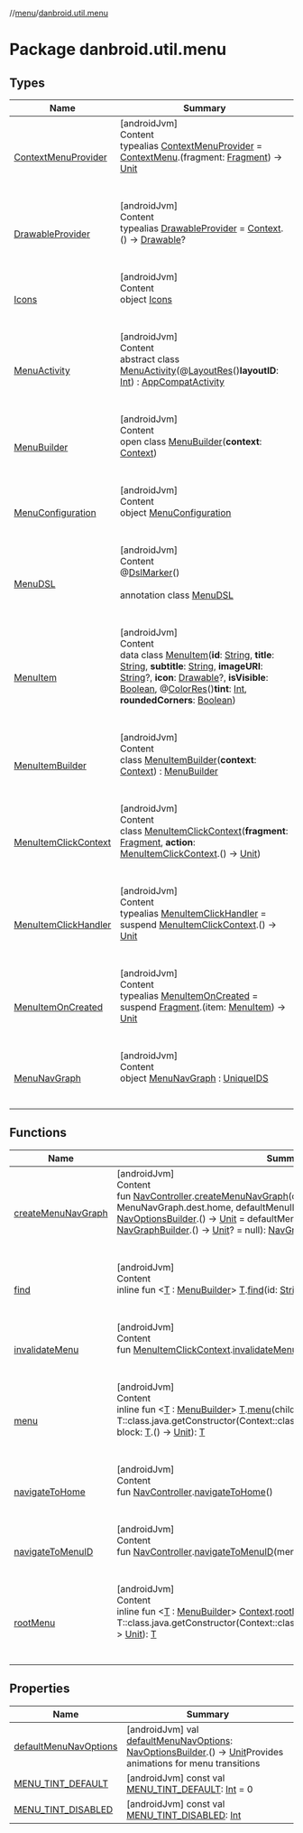 //[menu](../../index.md)/[danbroid.util.menu](index.md)



# Package danbroid.util.menu  


## Types  
  
|  Name |  Summary | 
|---|---|
| <a name="danbroid.util.menu/ContextMenuProvider///PointingToDeclaration/"></a>[ContextMenuProvider](index.md#%5Bdanbroid.util.menu%2FContextMenuProvider%2F%2F%2FPointingToDeclaration%2F%5D%2FClasslikes%2F1908041383)| <a name="danbroid.util.menu/ContextMenuProvider///PointingToDeclaration/"></a>[androidJvm]  <br>Content  <br>typealias [ContextMenuProvider](index.md#%5Bdanbroid.util.menu%2FContextMenuProvider%2F%2F%2FPointingToDeclaration%2F%5D%2FClasslikes%2F1908041383) = [ContextMenu](https://developer.android.com/reference/kotlin/android/view/ContextMenu.html).(fragment: [Fragment](https://developer.android.com/reference/kotlin/androidx/fragment/app/Fragment.html)) -> [Unit](https://kotlinlang.org/api/latest/jvm/stdlib/kotlin/-unit/index.html)  <br><br><br>|
| <a name="danbroid.util.menu/DrawableProvider///PointingToDeclaration/"></a>[DrawableProvider](index.md#%5Bdanbroid.util.menu%2FDrawableProvider%2F%2F%2FPointingToDeclaration%2F%5D%2FClasslikes%2F1908041383)| <a name="danbroid.util.menu/DrawableProvider///PointingToDeclaration/"></a>[androidJvm]  <br>Content  <br>typealias [DrawableProvider](index.md#%5Bdanbroid.util.menu%2FDrawableProvider%2F%2F%2FPointingToDeclaration%2F%5D%2FClasslikes%2F1908041383) = [Context](https://developer.android.com/reference/kotlin/android/content/Context.html).() -> [Drawable](https://developer.android.com/reference/kotlin/android/graphics/drawable/Drawable.html)?  <br><br><br>|
| <a name="danbroid.util.menu/Icons///PointingToDeclaration/"></a>[Icons](-icons/index.md)| <a name="danbroid.util.menu/Icons///PointingToDeclaration/"></a>[androidJvm]  <br>Content  <br>object [Icons](-icons/index.md)  <br><br><br>|
| <a name="danbroid.util.menu/MenuActivity///PointingToDeclaration/"></a>[MenuActivity](-menu-activity/index.md)| <a name="danbroid.util.menu/MenuActivity///PointingToDeclaration/"></a>[androidJvm]  <br>Content  <br>abstract class [MenuActivity](-menu-activity/index.md)(@[LayoutRes](https://developer.android.com/reference/kotlin/androidx/annotation/LayoutRes.html)()**layoutID**: [Int](https://kotlinlang.org/api/latest/jvm/stdlib/kotlin/-int/index.html)) : [AppCompatActivity](https://developer.android.com/reference/kotlin/androidx/appcompat/app/AppCompatActivity.html)  <br><br><br>|
| <a name="danbroid.util.menu/MenuBuilder///PointingToDeclaration/"></a>[MenuBuilder](-menu-builder/index.md)| <a name="danbroid.util.menu/MenuBuilder///PointingToDeclaration/"></a>[androidJvm]  <br>Content  <br>open class [MenuBuilder](-menu-builder/index.md)(**context**: [Context](https://developer.android.com/reference/kotlin/android/content/Context.html))  <br><br><br>|
| <a name="danbroid.util.menu/MenuConfiguration///PointingToDeclaration/"></a>[MenuConfiguration](-menu-configuration/index.md)| <a name="danbroid.util.menu/MenuConfiguration///PointingToDeclaration/"></a>[androidJvm]  <br>Content  <br>object [MenuConfiguration](-menu-configuration/index.md)  <br><br><br>|
| <a name="danbroid.util.menu/MenuDSL///PointingToDeclaration/"></a>[MenuDSL](-menu-d-s-l/index.md)| <a name="danbroid.util.menu/MenuDSL///PointingToDeclaration/"></a>[androidJvm]  <br>Content  <br>@[DslMarker](https://kotlinlang.org/api/latest/jvm/stdlib/kotlin/-dsl-marker/index.html)()  <br>  <br>annotation class [MenuDSL](-menu-d-s-l/index.md)  <br><br><br>|
| <a name="danbroid.util.menu/MenuItem///PointingToDeclaration/"></a>[MenuItem](-menu-item/index.md)| <a name="danbroid.util.menu/MenuItem///PointingToDeclaration/"></a>[androidJvm]  <br>Content  <br>data class [MenuItem](-menu-item/index.md)(**id**: [String](https://kotlinlang.org/api/latest/jvm/stdlib/kotlin/-string/index.html), **title**: [String](https://kotlinlang.org/api/latest/jvm/stdlib/kotlin/-string/index.html), **subtitle**: [String](https://kotlinlang.org/api/latest/jvm/stdlib/kotlin/-string/index.html), **imageURI**: [String](https://kotlinlang.org/api/latest/jvm/stdlib/kotlin/-string/index.html)?, **icon**: [Drawable](https://developer.android.com/reference/kotlin/android/graphics/drawable/Drawable.html)?, **isVisible**: [Boolean](https://kotlinlang.org/api/latest/jvm/stdlib/kotlin/-boolean/index.html), @[ColorRes](https://developer.android.com/reference/kotlin/androidx/annotation/ColorRes.html)()**tint**: [Int](https://kotlinlang.org/api/latest/jvm/stdlib/kotlin/-int/index.html), **roundedCorners**: [Boolean](https://kotlinlang.org/api/latest/jvm/stdlib/kotlin/-boolean/index.html))  <br><br><br>|
| <a name="danbroid.util.menu/MenuItemBuilder///PointingToDeclaration/"></a>[MenuItemBuilder](-menu-item-builder/index.md)| <a name="danbroid.util.menu/MenuItemBuilder///PointingToDeclaration/"></a>[androidJvm]  <br>Content  <br>class [MenuItemBuilder](-menu-item-builder/index.md)(**context**: [Context](https://developer.android.com/reference/kotlin/android/content/Context.html)) : [MenuBuilder](-menu-builder/index.md)  <br><br><br>|
| <a name="danbroid.util.menu/MenuItemClickContext///PointingToDeclaration/"></a>[MenuItemClickContext](-menu-item-click-context/index.md)| <a name="danbroid.util.menu/MenuItemClickContext///PointingToDeclaration/"></a>[androidJvm]  <br>Content  <br>class [MenuItemClickContext](-menu-item-click-context/index.md)(**fragment**: [Fragment](https://developer.android.com/reference/kotlin/androidx/fragment/app/Fragment.html), **action**: [MenuItemClickContext](-menu-item-click-context/index.md).() -> [Unit](https://kotlinlang.org/api/latest/jvm/stdlib/kotlin/-unit/index.html))  <br><br><br>|
| <a name="danbroid.util.menu/MenuItemClickHandler///PointingToDeclaration/"></a>[MenuItemClickHandler](index.md#%5Bdanbroid.util.menu%2FMenuItemClickHandler%2F%2F%2FPointingToDeclaration%2F%5D%2FClasslikes%2F1908041383)| <a name="danbroid.util.menu/MenuItemClickHandler///PointingToDeclaration/"></a>[androidJvm]  <br>Content  <br>typealias [MenuItemClickHandler](index.md#%5Bdanbroid.util.menu%2FMenuItemClickHandler%2F%2F%2FPointingToDeclaration%2F%5D%2FClasslikes%2F1908041383) = suspend [MenuItemClickContext](-menu-item-click-context/index.md).() -> [Unit](https://kotlinlang.org/api/latest/jvm/stdlib/kotlin/-unit/index.html)  <br><br><br>|
| <a name="danbroid.util.menu/MenuItemOnCreated///PointingToDeclaration/"></a>[MenuItemOnCreated](index.md#%5Bdanbroid.util.menu%2FMenuItemOnCreated%2F%2F%2FPointingToDeclaration%2F%5D%2FClasslikes%2F1908041383)| <a name="danbroid.util.menu/MenuItemOnCreated///PointingToDeclaration/"></a>[androidJvm]  <br>Content  <br>typealias [MenuItemOnCreated](index.md#%5Bdanbroid.util.menu%2FMenuItemOnCreated%2F%2F%2FPointingToDeclaration%2F%5D%2FClasslikes%2F1908041383) = suspend [Fragment](https://developer.android.com/reference/kotlin/androidx/fragment/app/Fragment.html).(item: [MenuItem](-menu-item/index.md)) -> [Unit](https://kotlinlang.org/api/latest/jvm/stdlib/kotlin/-unit/index.html)  <br><br><br>|
| <a name="danbroid.util.menu/MenuNavGraph///PointingToDeclaration/"></a>[MenuNavGraph](-menu-nav-graph/index.md)| <a name="danbroid.util.menu/MenuNavGraph///PointingToDeclaration/"></a>[androidJvm]  <br>Content  <br>object [MenuNavGraph](-menu-nav-graph/index.md) : [UniqueIDS](../../../misc/misc/danbroid.util.misc/-unique-i-d-s/index.md)  <br><br><br>|


## Functions  
  
|  Name |  Summary | 
|---|---|
| <a name="danbroid.util.menu//createMenuNavGraph/androidx.navigation.NavController#android.content.Context#kotlin.Int#kotlin.String#kotlin.Function1[androidx.navigation.NavOptionsBuilder,kotlin.Unit]#kotlin.Function1[androidx.navigation.NavGraphBuilder,kotlin.Unit]?/PointingToDeclaration/"></a>[createMenuNavGraph](create-menu-nav-graph.md)| <a name="danbroid.util.menu//createMenuNavGraph/androidx.navigation.NavController#android.content.Context#kotlin.Int#kotlin.String#kotlin.Function1[androidx.navigation.NavOptionsBuilder,kotlin.Unit]#kotlin.Function1[androidx.navigation.NavGraphBuilder,kotlin.Unit]?/PointingToDeclaration/"></a>[androidJvm]  <br>Content  <br>fun [NavController](https://developer.android.com/reference/kotlin/androidx/navigation/NavController.html).[createMenuNavGraph](create-menu-nav-graph.md)(context: [Context](https://developer.android.com/reference/kotlin/android/content/Context.html), homeID: [Int](https://kotlinlang.org/api/latest/jvm/stdlib/kotlin/-int/index.html) = MenuNavGraph.dest.home, defaultMenuID: [String](https://kotlinlang.org/api/latest/jvm/stdlib/kotlin/-string/index.html), menuNavOptions: [NavOptionsBuilder](https://developer.android.com/reference/kotlin/androidx/navigation/NavOptionsBuilder.html).() -> [Unit](https://kotlinlang.org/api/latest/jvm/stdlib/kotlin/-unit/index.html) = defaultMenuNavOptions, builder: [NavGraphBuilder](https://developer.android.com/reference/kotlin/androidx/navigation/NavGraphBuilder.html).() -> [Unit](https://kotlinlang.org/api/latest/jvm/stdlib/kotlin/-unit/index.html)? = null): [NavGraph](https://developer.android.com/reference/kotlin/androidx/navigation/NavGraph.html)  <br><br><br>|
| <a name="danbroid.util.menu//find/TypeParam(bounds=[danbroid.util.menu.MenuBuilder])#kotlin.String/PointingToDeclaration/"></a>[find](find.md)| <a name="danbroid.util.menu//find/TypeParam(bounds=[danbroid.util.menu.MenuBuilder])#kotlin.String/PointingToDeclaration/"></a>[androidJvm]  <br>Content  <br>inline fun <[T](find.md) : [MenuBuilder](-menu-builder/index.md)> [T](find.md).[find](find.md)(id: [String](https://kotlinlang.org/api/latest/jvm/stdlib/kotlin/-string/index.html)): [T](find.md)?  <br><br><br>|
| <a name="danbroid.util.menu//invalidateMenu/danbroid.util.menu.MenuItemClickContext#/PointingToDeclaration/"></a>[invalidateMenu](invalidate-menu.md)| <a name="danbroid.util.menu//invalidateMenu/danbroid.util.menu.MenuItemClickContext#/PointingToDeclaration/"></a>[androidJvm]  <br>Content  <br>fun [MenuItemClickContext](-menu-item-click-context/index.md).[invalidateMenu](invalidate-menu.md)()  <br><br><br>|
| <a name="danbroid.util.menu//menu/TypeParam(bounds=[danbroid.util.menu.MenuBuilder])#TypeParam(bounds=[danbroid.util.menu.MenuBuilder])#kotlin.Function1[TypeParam(bounds=[danbroid.util.menu.MenuBuilder]),kotlin.Unit]/PointingToDeclaration/"></a>[menu](menu.md)| <a name="danbroid.util.menu//menu/TypeParam(bounds=[danbroid.util.menu.MenuBuilder])#TypeParam(bounds=[danbroid.util.menu.MenuBuilder])#kotlin.Function1[TypeParam(bounds=[danbroid.util.menu.MenuBuilder]),kotlin.Unit]/PointingToDeclaration/"></a>[androidJvm]  <br>Content  <br>inline fun <[T](menu.md) : [MenuBuilder](-menu-builder/index.md)> [T](menu.md).[menu](menu.md)(child: [T](menu.md) = T::class.java.getConstructor(Context::class.java).newInstance(requireContext()), block: [T](menu.md).() -> [Unit](https://kotlinlang.org/api/latest/jvm/stdlib/kotlin/-unit/index.html)): [T](menu.md)  <br><br><br>|
| <a name="danbroid.util.menu//navigateToHome/androidx.navigation.NavController#/PointingToDeclaration/"></a>[navigateToHome](navigate-to-home.md)| <a name="danbroid.util.menu//navigateToHome/androidx.navigation.NavController#/PointingToDeclaration/"></a>[androidJvm]  <br>Content  <br>fun [NavController](https://developer.android.com/reference/kotlin/androidx/navigation/NavController.html).[navigateToHome](navigate-to-home.md)()  <br><br><br>|
| <a name="danbroid.util.menu//navigateToMenuID/androidx.navigation.NavController#kotlin.String/PointingToDeclaration/"></a>[navigateToMenuID](navigate-to-menu-i-d.md)| <a name="danbroid.util.menu//navigateToMenuID/androidx.navigation.NavController#kotlin.String/PointingToDeclaration/"></a>[androidJvm]  <br>Content  <br>fun [NavController](https://developer.android.com/reference/kotlin/androidx/navigation/NavController.html).[navigateToMenuID](navigate-to-menu-i-d.md)(menuID: [String](https://kotlinlang.org/api/latest/jvm/stdlib/kotlin/-string/index.html))  <br><br><br>|
| <a name="danbroid.util.menu//rootMenu/android.content.Context#TypeParam(bounds=[danbroid.util.menu.MenuBuilder])#kotlin.Function1[TypeParam(bounds=[danbroid.util.menu.MenuBuilder]),kotlin.Unit]/PointingToDeclaration/"></a>[rootMenu](root-menu.md)| <a name="danbroid.util.menu//rootMenu/android.content.Context#TypeParam(bounds=[danbroid.util.menu.MenuBuilder])#kotlin.Function1[TypeParam(bounds=[danbroid.util.menu.MenuBuilder]),kotlin.Unit]/PointingToDeclaration/"></a>[androidJvm]  <br>Content  <br>inline fun <[T](root-menu.md) : [MenuBuilder](-menu-builder/index.md)> [Context](https://developer.android.com/reference/kotlin/android/content/Context.html).[rootMenu](root-menu.md)(builder: [T](root-menu.md) = T::class.java.getConstructor(Context::class.java).newInstance(this), block: [T](root-menu.md).() -> [Unit](https://kotlinlang.org/api/latest/jvm/stdlib/kotlin/-unit/index.html)): [T](root-menu.md)  <br><br><br>|


## Properties  
  
|  Name |  Summary | 
|---|---|
| <a name="danbroid.util.menu//defaultMenuNavOptions/#/PointingToDeclaration/"></a>[defaultMenuNavOptions](default-menu-nav-options.md)| <a name="danbroid.util.menu//defaultMenuNavOptions/#/PointingToDeclaration/"></a> [androidJvm] val [defaultMenuNavOptions](default-menu-nav-options.md): [NavOptionsBuilder](https://developer.android.com/reference/kotlin/androidx/navigation/NavOptionsBuilder.html).() -> [Unit](https://kotlinlang.org/api/latest/jvm/stdlib/kotlin/-unit/index.html)Provides animations for menu transitions   <br>|
| <a name="danbroid.util.menu//MENU_TINT_DEFAULT/#/PointingToDeclaration/"></a>[MENU_TINT_DEFAULT](-m-e-n-u_-t-i-n-t_-d-e-f-a-u-l-t.md)| <a name="danbroid.util.menu//MENU_TINT_DEFAULT/#/PointingToDeclaration/"></a> [androidJvm] const val [MENU_TINT_DEFAULT](-m-e-n-u_-t-i-n-t_-d-e-f-a-u-l-t.md): [Int](https://kotlinlang.org/api/latest/jvm/stdlib/kotlin/-int/index.html) = 0   <br>|
| <a name="danbroid.util.menu//MENU_TINT_DISABLED/#/PointingToDeclaration/"></a>[MENU_TINT_DISABLED](-m-e-n-u_-t-i-n-t_-d-i-s-a-b-l-e-d.md)| <a name="danbroid.util.menu//MENU_TINT_DISABLED/#/PointingToDeclaration/"></a> [androidJvm] const val [MENU_TINT_DISABLED](-m-e-n-u_-t-i-n-t_-d-i-s-a-b-l-e-d.md): [Int](https://kotlinlang.org/api/latest/jvm/stdlib/kotlin/-int/index.html)   <br>|

